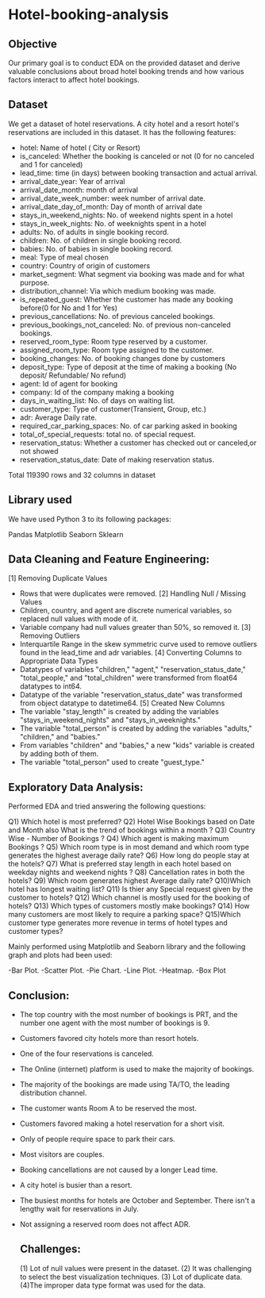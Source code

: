 # Hotel-booking-analysis
## Objective
Our primary goal is to conduct EDA on the provided dataset and derive valuable conclusions about broad hotel booking trends and how various factors interact to affect hotel bookings.
## Dataset
 We get a dataset of hotel reservations. A city hotel and a resort hotel's reservations are included in this dataset. It has the following features:
 - hotel: Name of hotel ( City or Resort)
 - is_canceled: Whether the booking is canceled or not (0 for no canceled and 1 for canceled)
 - lead_time: time (in days) between booking transaction and actual arrival.
 - arrival_date_year: Year of arrival
 - arrival_date_month: month of arrival
 - arrival_date_week_number: week number of arrival date.
 - arrival_date_day_of_month: Day of month of arrival date
 - stays_in_weekend_nights: No. of weekend nights spent in a hotel
 - stays_in_week_nights: No. of weeknights spent in a hotel
 - adults: No. of adults in single booking record.
 - children: No. of children in single booking record.
 - babies: No. of babies in single booking record. 
 - meal: Type of meal chosen 
 - country: Country of origin of customers
 - market_segment: What segment via booking was made and for what purpose.
 - distribution_channel: Via which medium booking was made.
 - is_repeated_guest: Whether the customer has made any booking before(0 for No and 1 for 
                 Yes)
 - previous_cancellations: No. of previous canceled bookings.
 - previous_bookings_not_canceled: No. of previous non-canceled bookings.
 - reserved_room_type: Room type reserved by a customer.
 - assigned_room_type: Room type assigned to the customer.
 - booking_changes: No. of booking changes done by customers
 - deposit_type: Type of deposit at the time of making a booking (No deposit/ Refundable/ No refund)
 - agent: Id of agent for booking
 - company: Id of the company making a booking
 - days_in_waiting_list: No. of days on waiting list.
 - customer_type: Type of customer(Transient, Group, etc.)
 - adr: Average Daily rate.
 - required_car_parking_spaces: No. of car parking asked in booking
 - total_of_special_requests: total no. of special request.
 - reservation_status: Whether a customer has checked out or canceled,or not showed 
 - reservation_status_date: Date of making reservation status.

Total 119390 rows and 32 columns in dataset

## Library used
We have used Python 3 to its following packages:

Pandas
Matplotlib
Seaborn
Sklearn

## Data Cleaning and Feature Engineering:
 [1] Removing Duplicate Values
 - Rows that were duplicates were removed.
 [2] Handling Null / Missing Values
 - Children, country, and agent are discrete numerical variables, so replaced null values with mode of it.
 - Variable company had null values greater than 50%, so removed it.
 [3] Removing Outliers
 - Interquartile Range in the skew symmetric curve used to remove outliers found in the lead_time and adr variables.
 [4] Converting Columns to Appropriate Data Types
 - Datatypes of variables "children," "agent," "reservation_status_date," "total_people," and "total_children" were transformed from float64 datatypes to int64.
 - Datatype of the variable "reservation_status_date" was transformed from object datatype to datetime64.
 [5] Created New Columns
 - The variable "stay_length" is created by adding the variables "stays_in_weekend_nights" and "stays_in_weeknights."
 - The variable "total_person" is created by adding the variables "adults," "children," and "babies."
 - From variables "children" and "babies," a new "kids" variable is created by adding both of them.
 - The variable "total_person" used to create "guest_type."
 ## Exploratory Data Analysis:
 Performed EDA and tried answering the following questions:
 
 Q1) Which hotel is most preferred?
 Q2) Hotel Wise Bookings based on Date and Month also What is the trend of bookings within a month ?
 Q3) Country Wise - Number of Bookings ?
 Q4) Which agent is making maximum Bookings ?
 Q5) Which room type is in most demand and which room type generates the  highest average daily rate?
 Q6) How long do people stay at the hotels?
 Q7) What is preferred stay length in each hotel based on weekday nights and weekend nights ?
 Q8) Cancellation rates in both the hotels?
 Q9) Which room generates highest Average daily rate?
 Q10)Which hotel has longest waiting list?
 Q11) Is thier any Special request given by the customer to hotels?
 Q12) Which channel is mostly used for the booking of hotels? 
 Q13) Which types of customers mostly make bookings?
 Q14) How many customers are most likely to require a parking space?
 Q15)Which customer type generates more revenue in terms of hotel types and customer types?

 Mainly performed using Matplotlib and Seaborn library and the following graph and plots had been used:

 -Bar Plot.
 -Scatter Plot.
 -Pie Chart.
 -Line Plot.
 -Heatmap.
 -Box Plot
 
 ## Conclusion:
  - The top country with the most number of bookings is PRT, and the number one agent with the most number of bookings is 9. 
 - Customers favored city hotels more than resort hotels.
 - One of the four reservations is canceled.
 - The Online (internet) platform is used to make the majority of bookings.
 - The majority of the bookings are made using TA/TO, the leading distribution channel.
 - The customer wants Room A to be reserved the most.
 - Customers favored making a hotel reservation for a short visit.
 - Only of people require space to park their cars.
 - Most visitors are couples.
 - Booking cancellations are not caused by a longer Lead time.
 - A city hotel is busier than a resort.
 - The busiest months for hotels are October and September. There isn't a lengthy wait for reservations in July.
 - Not assigning a reserved room does not affect ADR.

   ## Challenges:
   (1) Lot of null values were present in the dataset.
   (2) It was challenging to select the best visualization techniques.
   (3) Lot of duplicate data.
   (4)The improper data type format was used for the data.
